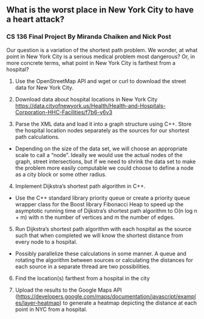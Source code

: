 ## What is the worst place in New York City to have a heart attack?
### CS 136 Final Project By Miranda Chaiken and Nick Post

Our question is a variation of the shortest path problem. We wonder, at what point in New York City is a serious medical problem most dangerous? Or, in more concrete terms, what point in New York City is farthest from a hospital?

1. Use the OpenStreetMap API and wget or curl to download the street data for New York City.

2. Download data about hospital locations in New York City https://data.cityofnewyork.us/Health/Health-and-Hospitals-Corporation-HHC-Facilities/f7b6-v6v3

3. Parse the XML data and load it into a graph structure using C++. Store the hospital location nodes separately as the sources for our shortest path calculations.
  * Depending on the size of the data set, we will choose an appropriate scale to call a “node”. Ideally we would use the actual nodes of the graph, street intersections, but if we need to shrink the data set to make the problem more easily computable we could choose to define a node as a city block or some other radius.
4. Implement Dijkstra’s shortest path algorithm in C++.
  * Use the C++ standard library priority queue or create a priority queue wrapper class for the Boost library Fibonacci Heap to speed up the asymptotic running time of Dijkstra’s shortest path algorithm to O(n log n + m) with n the number of vertices and m the number of edges.

5. Run Dijkstra’s shortest path algorithm with each hospital as the source such that when completed we will know the shortest distance from every node to a hospital.
  * Possibly parallelize these calculations in some manner. A queue and rotating the algorithm between sources or calculating the distances for each source in a separate thread are two possibilities.

6. Find the location(s) farthest from a hospital in the city

7. Upload the results to the Google Maps API  (https://developers.google.com/maps/documentation/javascript/examples/layer-heatmap) to generate a heatmap depicting the distance at each point in NYC from a hospital.
